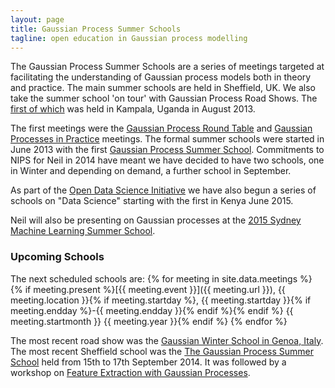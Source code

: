 ```yaml
---
layout: page
title: Gaussian Process Summer Schools
tagline: open education in Gaussian process modelling
---
```



The Gaussian Process Summer Schools are a series of meetings targeted at
facilitating the understanding of Gaussian process models both in theory
and practice. The main summer schools are held in Sheffield, UK. We also
take the summer school 'on tour' with Gaussian Process Road Shows. The
[first of which](./gpss14/) was held in Kampala, Uganda in August 2013.

The first meetings were the [Gaussian Process Round Table](../gprt/) and
[Gaussian Processes in Practice](../gpip/) meetings. The formal summer
schools were started in June 2013 with the first [Gaussian Process
Summer School](./gpss13). Commitments to NIPS for Neil in 2014 have
meant we have decided to have two schools, one in Winter and depending
on demand, a further school in September.

As part of the [Open Data Science
Initiative](http://ml.dcs.shef.ac.uk/odss/) we have also begun a series
of schools on "Data Science" starting with the first in Kenya June 2015.

Neil will also be presenting on Gaussian processes at the [2015 Sydney
Machine Learning Summer
School](http://nbviewer.ipython.org/github/SheffieldML/notebook/blob/master/lab_classes/mlss/index.ipynb).

### Upcoming Schools

The next scheduled schools are:
{% for meeting in site.data.meetings %}
{% if meeting.present %}[{{ meeting.event }}]({{ meeting.url }}), {{ meeting.location }}{% if meeting.startday %}, {{ meeting.startday }}{% if meeting.endday %}-{{ meeting.endday }}{% endif %}{% endif %} {{ meeting.startmonth }} {{ meeting.year }}{% endif %}
{% endfor %}

The most recent road show was the [Gaussian Winter School in Genoa,
Italy](./gprs15a). The most recent Sheffield school was the [The
Gaussian Process Summer School](./gpss14) held from 15th to 17th
September 2014. It was followed by a workshop on [Feature Extraction
with Gaussian Processes](./gpfe14/).

